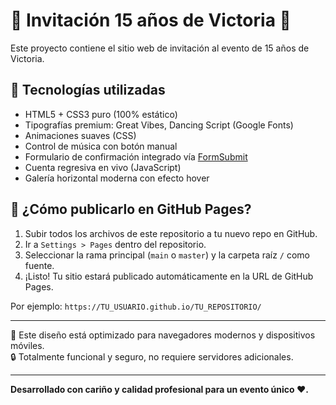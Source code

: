 
# 🎉 Invitación 15 años de Victoria 🎀

Este proyecto contiene el sitio web de invitación al evento de 15 años de Victoria.

## 🚀 Tecnologías utilizadas

- HTML5 + CSS3 puro (100% estático)
- Tipografías premium: Great Vibes, Dancing Script (Google Fonts)
- Animaciones suaves (CSS)
- Control de música con botón manual
- Formulario de confirmación integrado vía [FormSubmit](https://formsubmit.co/)
- Cuenta regresiva en vivo (JavaScript)
- Galería horizontal moderna con efecto hover

## 🔧 ¿Cómo publicarlo en GitHub Pages?

1. Subir todos los archivos de este repositorio a tu nuevo repo en GitHub.
2. Ir a `Settings > Pages` dentro del repositorio.
3. Seleccionar la rama principal (`main` o `master`) y la carpeta raíz `/` como fuente.
4. ¡Listo! Tu sitio estará publicado automáticamente en la URL de GitHub Pages.

Por ejemplo: `https://TU_USUARIO.github.io/TU_REPOSITORIO/`

---

🎨 Este diseño está optimizado para navegadores modernos y dispositivos móviles.  
🔒 Totalmente funcional y seguro, no requiere servidores adicionales.

---

**Desarrollado con cariño y calidad profesional para un evento único ❤️.**
